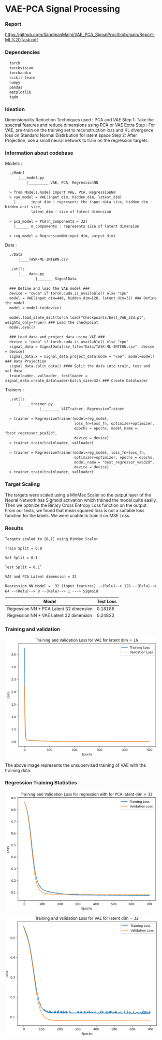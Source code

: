 # VAE-PCA Signal Processing #
### Report
https://github.com/SandipanMajhi/VAE_PCA_SignalProc/blob/main/Report-ML%20Task.pdf 

### Dependencies ###
```
  torch
  torchvision
  torchaudio
  scikit-learn
  numpy
  pandas
  matplotlib
  tqdm
```

### Ideation ###
Dimensionality Reduction Techniques used : PCA and VAE
Step 1: Take the spectral features and reduce dimensions using PCA or VAE
  Extra Step : For VAE, pre-train on the training set to reconstruction loss and KL divergence loss on Standard Normal Distirbution for latent space
Step 2: After Projection, use a small neural network to train on the regression targets.

### Information about codebase ###
Models :
```
  ./Model
      |___model.py
          |_________ VAE, PCA, RegressionNN

  > from Models.model import VAE, PCA, RegressionNN
  > vae_model = VAE(input_dim, hidden_dim, latent_dim)
    |______ input_dim : represents the input data size, hidden_dim : hidden unit size,
            latent_dim : size of latent dimension

  > pca_model = PCA(n_components = 32)
    |______ n_components : represents size of latent dimension

  > reg_model = RegressionNN(input_dim, output_dim)
```

Data : 
```
  ./Data
      |____TASK-ML-INTERN.csv

  ./utils
      |____data.py
              |_______ SignalData

  ### Define and load the VAE model ###
  device = "cuda" if torch.cuda.is_available() else "cpu"
  model = VAE(input_dim=448, hidden_dim=128, latent_dim=32) ### Define the model
  model = model.to(device) 
  
  model.load_state_dict(torch.load("Checkpoints/best_VAE_32d.pt", weights_only=True)) ### Load the checkpoint
  model.eval()
  
  ### Load data and project data using VAE ###
  device = "cuda" if torch.cuda.is_available() else "cpu"
  signal_data = SignalData(csv_file="Data/TASK-ML-INTERN.csv", device = device)
  signal_data.x = signal_data.project_data(mode = "vae", model=model) ### Data Projection
  signal_data.split_data() #### Split the data into train, test and val data
  trainloader, valloader, testloader = signal_data.create_dataloader(batch_size=32) ### Create Dataloader
```

Trainers :
```
  ./utils
      |_____trainer.py
                |________ VAETrainer, RegressionTrainer

  > trainer = RegressionTrainer(model=reg_model,
                                loss_fn=loss_fn, optimizer=optimizer,
                                epochs = epochs, model_name = "best_regressor_pca32d",
                                device = device)
  > trainer.train(trainloader, valloader)

  > trainer = RegressionTrainer(model=reg_model, loss_fn=loss_fn,
                                optimizer=optimizer, epochs = epochs,
                                model_name = "best_regressor_vae32d",
                                device = device)
  > trainer.train(trainloader, valloader)
```


### Target Scaling ###
The targets were scaled using a MinMax Scaler so the output layer of the Neural Network has Sigmoid activation which trained the model quite easily. Then we optmize the Binary Cross Entropy Loss function on the output. From our tests, we found that mean squared loss is not a suitable loss function for the labels. We were unable to train it on MSE Loss. 

### Results ###
`Targets scaled to [0,1] using MinMax Scaler`

`Train Split = 0.8`

`Val Split = 0.1`

`Test Split = 0.1`'

`VAE and PCA Latent dimension = 32`

`Regression NN Model =  32 (input features) --(Relu)--> 128 --(Relu)--> 64 --(Relu)--> 8 --(Relu)--> 1 ---> Sigmoid `

| Model                                   | Test Loss  | 
|-----------------------------------------|------------|
| Regression NN + PCA Latent 32 dimension | 0.18186    |
| Regression NN + VAE Latent 32 dimension | 0.24823    |

### Training and validation ###
<p align="center"><img src="pics/vae_pretraining.png" width="500" alt="My Image"></p>
The above image represents the unsupervised training of VAE with the training data.

### Regression Training Statistics ###
<p align="center"><img src="pics/regression_with_pca.png" width="500" alt="My Image"></p>
<p align="center"><img src="pics/regression_with_vae.png" width="500" alt="My Image"></p>




